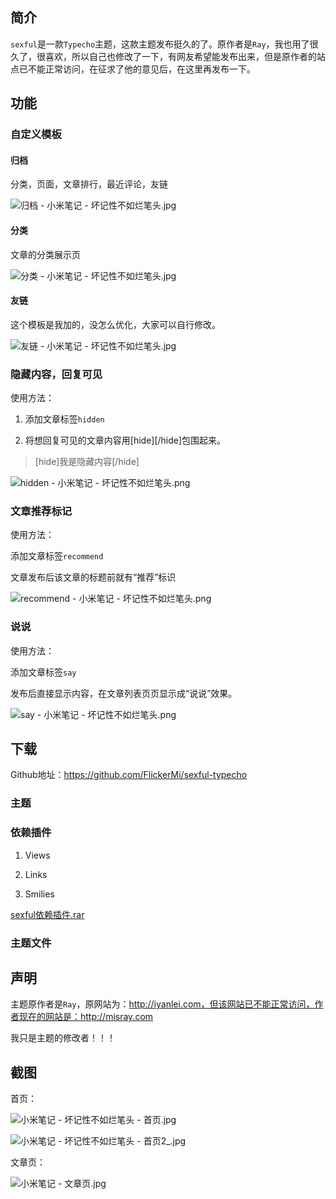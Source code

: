 ## 简介

`sexful`是一款`Typecho`主题，这款主题发布挺久的了。原作者是`Ray`，我也用了很久了，很喜欢，所以自己也修改了一下，有网友希望能发布出来，但是原作者的站点已不能正常访问，在征求了他的意见后，在这里再发布一下。


<!--more-->


## 功能

### 自定义模板

#### 归档

分类，页面，文章排行，最近评论，友链

![归档 - 小米笔记 - 坏记性不如烂笔头.jpg][1]

#### 分类

文章的分类展示页

![分类 - 小米笔记 - 坏记性不如烂笔头.jpg][2]

#### 友链

这个模板是我加的，没怎么优化，大家可以自行修改。

![友链 - 小米笔记 - 坏记性不如烂笔头.jpg][3]

### 隐藏内容，回复可见

使用方法：

1. 添加文章标签`hidden`

2. 将想回复可见的文章内容用[hide][/hide]包围起来。

> [hide]我是隐藏内容[/hide]

![hidden - 小米笔记 - 坏记性不如烂笔头.png][4]

### 文章推荐标记

使用方法：

添加文章标签`recommend`

文章发布后该文章的标题前就有“推荐”标识

![recommend - 小米笔记 - 坏记性不如烂笔头.png][5]

### 说说

使用方法：

添加文章标签`say`

发布后直接显示内容，在文章列表页页显示成“说说”效果。

![say - 小米笔记 - 坏记性不如烂笔头.png][6]

## 下载

Github地址：https://github.com/FlickerMi/sexful-typecho

### 主题

### 依赖插件

1. Views

2. Links

3. Smilies

[sexful依赖插件.rar][7]

### 主题文件

## 声明

主题原作者是`Ray`，原网站为：http://iyanlei.com，但该网站已不能正常访问，作者现在的网站是：http://misray.com

我只是主题的修改者！！！

## 截图

首页：

![小米笔记 - 坏记性不如烂笔头 - 首页.jpg][8]

![小米笔记 - 坏记性不如烂笔头 - 首页2_.jpg][9]

文章页：

![小米笔记 - 文章页.jpg][10]


  [1]: http://7bv8dw.com1.z0.glb.clouddn.com/notemi/2018/03/3522594763.jpg
  [2]: http://7bv8dw.com1.z0.glb.clouddn.com/notemi/2018/03/1530497070.jpg
  [3]: http://7bv8dw.com1.z0.glb.clouddn.com/notemi/2018/03/460068861.jpg
  [4]: http://7bv8dw.com1.z0.glb.clouddn.com/notemi/2018/03/1351157156.png
  [5]: http://7bv8dw.com1.z0.glb.clouddn.com/notemi/2018/03/2417036304.png
  [6]: http://7bv8dw.com1.z0.glb.clouddn.com/notemi/2018/03/863440550.png
  [7]: http://7bv8dw.com1.z0.glb.clouddn.com/notemi/2018/03/1656666858.rar
  [8]: http://7bv8dw.com1.z0.glb.clouddn.com/notemi/2018/03/1926860269.jpg
  [9]: http://7bv8dw.com1.z0.glb.clouddn.com/notemi/2018/03/2412201999.jpg
  [10]: http://7bv8dw.com1.z0.glb.clouddn.com/notemi/2018/03/1378685101.jpg
